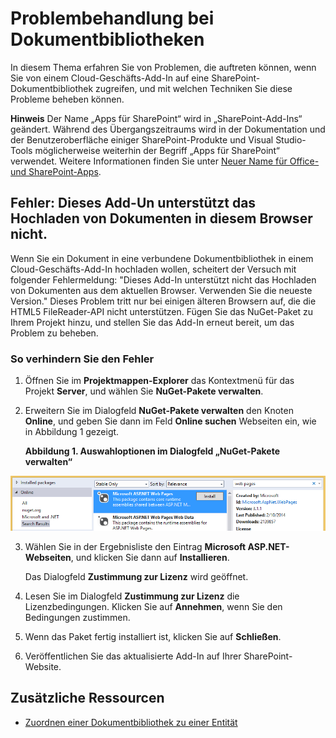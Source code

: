 
# <a name="troubleshooting-document-libraries"></a>Problembehandlung bei Dokumentbibliotheken
In diesem Thema erfahren Sie von Problemen, die auftreten können, wenn Sie von einem Cloud-Geschäfts-Add-In auf eine SharePoint-Dokumentbibliothek zugreifen, und mit welchen Techniken Sie diese Probleme beheben können.
 

 **Hinweis** Der Name „Apps für SharePoint“ wird in „SharePoint-Add-Ins“ geändert. Während des Übergangszeitraums wird in der Dokumentation und der Benutzeroberfläche einiger SharePoint-Produkte und Visual Studio-Tools möglicherweise weiterhin der Begriff „Apps für SharePoint“ verwendet. Weitere Informationen finden Sie unter [Neuer Name für Office- und SharePoint-Apps](new-name-for-apps-for-sharepoint#bk_newname).
 


 

## <a name="error-this-add-in-does-not-support-uploading-documents-from-your-current-browser"></a>Fehler: Dieses Add-Un unterstützt das Hochladen von Dokumenten in diesem Browser nicht.

Wenn Sie ein Dokument in eine verbundene Dokumentbibliothek in einem Cloud-Geschäfts-Add-In hochladen wollen, scheitert der Versuch mit folgender Fehlermeldung: "Dieses Add-In unterstützt nicht das Hochladen von Dokumenten aus dem aktuellen Browser. Verwenden Sie die neueste Version." Dieses Problem tritt nur bei einigen älteren Browsern auf, die die HTML5 FileReader-API nicht unterstützen. Fügen Sie das NuGet-Paket zu Ihrem Projekt hinzu, und stellen Sie das Add-In erneut bereit, um das Problem zu beheben.
 

 

### <a name="to-prevent-the-error"></a>So verhindern Sie den Fehler


1. Öffnen Sie im **Projektmappen-Explorer** das Kontextmenü für das Projekt **Server**, und wählen Sie **NuGet-Pakete verwalten**.
    
 
2. Erweitern Sie im Dialogfeld **NuGet-Pakete verwalten** den Knoten **Online**, und geben Sie dann im Feld **Online suchen** Webseiten ein, wie in Abbildung 1 gezeigt.
    
    **Abbildung 1. Auswahloptionen im Dialogfeld „NuGet-Pakete verwalten“**

 

  ![Auswahloptionen im Dialogfeld „NuGet-Pakete verwalten“](../../images/NuGet.PNG)
 

 

 
3. Wählen Sie in der Ergebnisliste den Eintrag **Microsoft ASP.NET-Webseiten**, und klicken Sie dann auf **Installieren**.
    
    Das Dialogfeld **Zustimmung zur Lizenz** wird geöffnet.
    
 
4. Lesen Sie im Dialogfeld **Zustimmung zur Lizenz** die Lizenzbedingungen. Klicken Sie auf **Annehmen**, wenn Sie den Bedingungen zustimmen.
    
 
5. Wenn das Paket fertig installiert ist, klicken Sie auf **Schließen**.
    
 
6. Veröffentlichen Sie das aktualisierte Add-In auf Ihrer SharePoint-Website.
    
 

## <a name="additional-resources"></a>Zusätzliche Ressourcen
<a name="bk_addresources"> </a>


-  [Zuordnen einer Dokumentbibliothek zu einer Entität](associate-a-document-library-with-an-entity)
    
 

